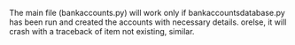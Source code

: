 The main file (bankaccounts.py) will work only if bankaccountsdatabase.py has  been run and created the accounts with necessary details. 
orelse, it will crash with a traceback of item not existing, similar.

